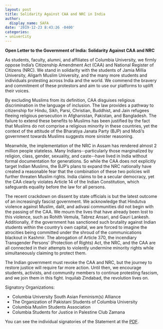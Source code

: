 ```yaml
---
layout: post
title: Solidarity Against CAA and NRC in India
author:
  display_name: SAFA
date: '2019-12-23 8:43:26 -0400'
categories:
- univerCity
---
```


**Open Letter to the Government of India: Solidarity Against CAA and NRC**

As students, faculty, alumni, and affiliates of Columbia University, we firmly oppose India’s Citizenship Amendment Act (CAA) and National Register of Citizens (NRC). We stand in solidarity with the students of Jamia Millia University, Aligarh Muslim University, and the many more students and individuals protesting across India and the world. We commend the bravery and commitment of these protestors and aim to use our platforms to uplift their voices.

By excluding Muslims from its definition, CAA disguises religious discrimination in the language of inclusion. The law provides a pathway to citizenship for Hindu, Sikh, Parsi, Christian, Buddhist, and Jain refugees fleeing religious persecution in Afghanistan, Pakistan, and Bangladesh. The failure to extend these benefits to Muslims has been justified by the fact that Muslims do not comprise a religious minority in these countries, yet the context of the attitude of the Bharatiya Janata Party (BJP) and Modi’s government towards Muslims suggests more sinister reasoning.

Meanwhile, the implementation of the NRC in Assam has rendered almost 2 million people stateless. Many Indians--particularly those marginalized by religion, class, gender, sexuality, and caste--have lived in India without formal documentation for generations. So while the CAA does not explicitly target Indian Muslims, the BJP’s plans to expand the NRC nationally have created a reasonable fear that the combination of these two policies will further threaten Muslim rights. India claims to be a secular democracy, yet the CAA clearly violates Article 14 of the Indian Constitution, which safeguards equality before the law for all persons.

The recent crackdown on dissent by state officials is but the latest outcome of an increasingly fascist government. We acknowledge that Hindutva violence against Muslim, dalit, and adivasi communities did not begin with the passing of the CAA. We mourn the lives that have already been lost to this violence, such as Rohith Vemula, Tabrez Ansari, and Gauri Lankesh. Additionally, if the government has sanctioned such brutality against Indian students within the country’s own capital, we are forced to imagine the atrocities being committed under the shroud of the communications blackout in Kashmir. The abrogation of Article 370, the incendiary Transgender Persons’ (Protection of Rights) Act, the NRC, and the CAA are all connected in their attempts to violently undermine minority rights while simultaneously claiming to protect them.

The Indian government must revoke the CAA and NRC, but the journey to restore justice will require far more action. Until then, we encourage students, activists, and community members to continue protesting fascism, and we join them in this fight. Inquilab Zindabad, the revolution lives on.

Signatory Organizations:

* Columbia University South Asian Feminism(s) Alliance
* The Organization of Pakistani Students of Columbia University
* Columbia Muslim Students Association
* Columbia Students for Justice in Palestine Club Zamana

You can see the individual signatories of the Statement at the [PDF]({{site.baseurl}}/img/uploads/2019/CUStatement.pdf).
